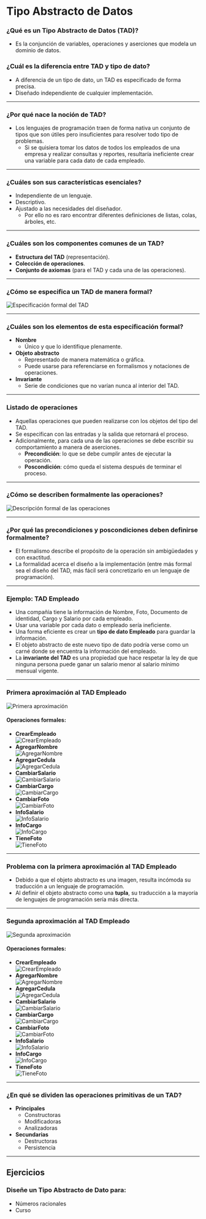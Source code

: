 # Tipo Abstracto de Datos

### ¿Qué es un Tipo Abstracto de Datos (TAD)?

* Es la conjunción de variables, operaciones y aserciones que modela un dominio de datos.

### ¿Cuál es la diferencia entre TAD y tipo de dato?

- A diferencia de un tipo de dato, un TAD es especificado de forma precisa.
- Diseñado independiente de cualquier implementación.

---

### ¿Por qué nace la noción de TAD?

- Los lenguajes de programación traen de forma nativa un conjunto de tipos que son útiles pero insuficientes para resolver todo tipo de problemas.
  - Si se quisiera tomar los datos de todos los empleados de una empresa y realizar consultas y reportes, resultaría ineficiente crear una variable para cada dato de cada empleado.

---

### ¿Cuáles son sus características esenciales?

- Independiente de un lenguaje.
- Descriptivo.
- Ajustado a las necesidades del diseñador.
  - Por ello no es raro encontrar diferentes definiciones de listas, colas, árboles, etc.

---

### ¿Cuáles son los componentes comunes de un TAD?

- **Estructura del TAD** (representación).
- **Colección de operaciones**.
- **Conjunto de axiomas** (para el TAD y cada una de las operaciones).

---

### ¿Cómo se especifica un TAD de manera formal?
![Especificación formal del TAD](tad.png)

---

### ¿Cuáles son los elementos de esta especificación formal?

- **Nombre**  
  - Único y que lo identifique plenamente.
- **Objeto abstracto**  
  - Representado de manera matemática o gráfica.
  - Puede usarse para referenciarse en formalismos y notaciones de operaciones.
- **Invariante**  
  - Serie de condiciones que no varían nunca al interior del TAD.

---

### Listado de operaciones

- Aquellas operaciones que pueden realizarse con los objetos del tipo del TAD.
- Se especifican con las entradas y la salida que retornará el proceso.
- Adicionalmente, para cada una de las operaciones se debe escribir su comportamiento a manera de aserciones.
  - **Precondición**: lo que se debe cumplir antes de ejecutar la operación.
  - **Poscondición**: cómo queda el sistema después de terminar el proceso.

---

### ¿Cómo se describen formalmente las operaciones?
![Descripción formal de las operaciones](Images/tad1.png)

---

### ¿Por qué las precondiciones y poscondiciones deben definirse formalmente?

- El formalismo describe el propósito de la operación sin ambigüedades y con exactitud.
- La formalidad acerca el diseño a la implementación (entre más formal sea el diseño del TAD, más fácil será concretizarlo en un lenguaje de programación).

---

### Ejemplo: TAD **Empleado**

- Una compañía tiene la información de Nombre, Foto, Documento de identidad, Cargo y Salario por cada empleado.
- Usar una variable por cada dato o empleado sería ineficiente.
- Una forma eficiente es crear un **tipo de dato Empleado** para guardar la información.
- El objeto abstracto de este nuevo tipo de dato podría verse como un carné donde se encuentra la información del empleado.
- La **invariante del TAD** es una propiedad que hace respetar la ley de que ninguna persona puede ganar un salario menor al salario mínimo mensual vigente.

---

### Primera aproximación al TAD Empleado
![Primera aproximación](Images/tad2.png)

#### Operaciones formales:
- **CrearEmpleado**  
  ![CrearEmpleado](Images/tad3.png)
- **AgregarNombre**  
  ![AgregarNombre](Images/tad4.png)
- **AgregarCedula**  
  ![AgregarCedula](Images/tad5.png)
- **CambiarSalario**  
  ![CambiarSalario](Images/tad6.png)
- **CambiarCargo**  
  ![CambiarCargo](Images/tad7.png)
- **CambiarFoto**  
  ![CambiarFoto](Images/tad8.png)
- **InfoSalario**  
  ![InfoSalario](Images/tad9.png)
- **InfoCargo**  
  ![InfoCargo](Images/tad10.png)
- **TieneFoto**  
  ![TieneFoto](Images/tad11.png)

---

### Problema con la primera aproximación al TAD Empleado

- Debido a que el objeto abstracto es una imagen, resulta incómoda su traducción a un lenguaje de programación.
- Al definir el objeto abstracto como una **tupla**, su traducción a la mayoría de lenguajes de programación sería más directa.

---

### Segunda aproximación al TAD Empleado
![Segunda aproximación](tad12.png)

#### Operaciones formales:
- **CrearEmpleado**  
  ![CrearEmpleado](Images/tad13.png)
- **AgregarNombre**  
  ![AgregarNombre](Images/tad14.png)
- **AgregarCedula**  
  ![AgregarCedula](Images/tad15.png)
- **CambiarSalario**  
  ![CambiarSalario](Images/tad16.png)
- **CambiarCargo**  
  ![CambiarCargo](Images/tad17.png)
- **CambiarFoto**  
  ![CambiarFoto](Images/tad18.png)
- **InfoSalario**  
  ![InfoSalario](Images/tad19.png)
- **InfoCargo**  
  ![InfoCargo](Images/tad20.png)
- **TieneFoto**  
  ![TieneFoto](Images/tad21.png)

---

### ¿En qué se dividen las operaciones primitivas de un TAD?

- **Principales**
  - Constructoras
  - Modificadoras
  - Analizadoras
- **Secundarias**
  - Destructoras
  - Persistencia

---

## Ejercicios

### Diseñe un Tipo Abstracto de Dato para:
- Números racionales
- Curso
